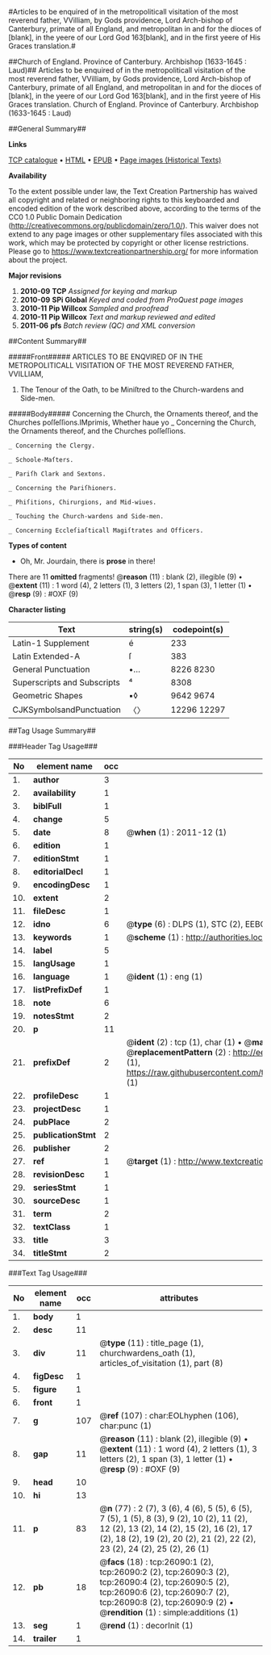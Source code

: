#Articles to be enquired of in the metropoliticall visitation of the most reverend father, VVilliam, by Gods providence, Lord Arch-bishop of Canterbury, primate of all England, and metropolitan in and for the dioces of [blank], in the yeere of our Lord God 163[blank], and in the first yeere of His Graces translation.#

##Church of England. Province of Canterbury. Archbishop (1633-1645 : Laud)##
Articles to be enquired of in the metropoliticall visitation of the most reverend father, VVilliam, by Gods providence, Lord Arch-bishop of Canterbury, primate of all England, and metropolitan in and for the dioces of [blank], in the yeere of our Lord God 163[blank], and in the first yeere of His Graces translation.
Church of England. Province of Canterbury. Archbishop (1633-1645 : Laud)

##General Summary##

**Links**

[TCP catalogue](http://www.ota.ox.ac.uk/tcp/)  • 
[HTML](http://tei.it.ox.ac.uk/tcp/Texts-HTML/free/A00/A00151.html)  • 
[EPUB](http://tei.it.ox.ac.uk/tcp/Texts-EPUB/free/A00/A00151.epub) • 
[Page images (Historical Texts)](https://historicaltexts.jisc.ac.uk/eebo-23021396e)

**Availability**

To the extent possible under law, the Text Creation Partnership has waived all copyright and related or neighboring rights to this keyboarded and encoded edition of the work described above, according to the terms of the CC0 1.0 Public Domain Dedication (http://creativecommons.org/publicdomain/zero/1.0/). This waiver does not extend to any page images or other supplementary files associated with this work, which may be protected by copyright or other license restrictions. Please go to https://www.textcreationpartnership.org/ for more information about the project.

**Major revisions**

1. __2010-09__ __TCP__ *Assigned for keying and markup*
1. __2010-09__ __SPi Global__ *Keyed and coded from ProQuest page images*
1. __2010-11__ __Pip Willcox__ *Sampled and proofread*
1. __2010-11__ __Pip Willcox__ *Text and markup reviewed and edited*
1. __2011-06__ __pfs__ *Batch review (QC) and XML conversion*

##Content Summary##

#####Front#####
ARTICLES TO BE ENQVIRED OF IN THE METROPOLITICALL
VISITATION OF THE MOST REVEREND FATHER, VVILLIAM, 
1. The Tenour of the Oath, to be Miniſtred to the
Church-wardens and Side-men.

#####Body#####
Concerning the Church, the Ornaments thereof, and the Churches poſſeſſions.IMprimis, Whether haue yo
    _ Concerning the Church, the Ornaments thereof, and the Churches poſſeſſions.

    _ Concerning the Clergy.

    _ Schoole-Maſters.

    _ Pariſh Clark and Sextons.

    _ Concerning the Pariſhioners.

    _ Phiſitions, Chirurgions, and Mid-wiues.

    _ Touching the Church-wardens and Side-men.

    _ Concerning Eccleſiaſticall Magiſtrates and Officers.

**Types of content**

  * Oh, Mr. Jourdain, there is **prose** in there!

There are 11 **omitted** fragments! 
 @__reason__ (11) : blank (2), illegible (9)  •  @__extent__ (11) : 1 word (4), 2 letters (1), 3 letters (2), 1 span (3), 1 letter (1)  •  @__resp__ (9) : #OXF (9)

**Character listing**


|Text|string(s)|codepoint(s)|
|---|---|---|
|Latin-1 Supplement|é|233|
|Latin Extended-A|ſ|383|
|General Punctuation|•…|8226 8230|
|Superscripts             and Subscripts|⁴|8308|
|Geometric Shapes|▪◊|9642 9674|
|CJKSymbolsandPunctuation|〈〉|12296 12297|

##Tag Usage Summary##

###Header Tag Usage###

|No|element name|occ|attributes|
|---|---|---|---|
|1.|__author__|3||
|2.|__availability__|1||
|3.|__biblFull__|1||
|4.|__change__|5||
|5.|__date__|8| @__when__ (1) : 2011-12 (1)|
|6.|__edition__|1||
|7.|__editionStmt__|1||
|8.|__editorialDecl__|1||
|9.|__encodingDesc__|1||
|10.|__extent__|2||
|11.|__fileDesc__|1||
|12.|__idno__|6| @__type__ (6) : DLPS (1), STC (2), EEBO-CITATION (1), OCLC (1), VID (1)|
|13.|__keywords__|1| @__scheme__ (1) : http://authorities.loc.gov/ (1)|
|14.|__label__|5||
|15.|__langUsage__|1||
|16.|__language__|1| @__ident__ (1) : eng (1)|
|17.|__listPrefixDef__|1||
|18.|__note__|6||
|19.|__notesStmt__|2||
|20.|__p__|11||
|21.|__prefixDef__|2| @__ident__ (2) : tcp (1), char (1)  •  @__matchPattern__ (2) : ([0-9\-]+):([0-9IVX]+) (1), (.+) (1)  •  @__replacementPattern__ (2) : http://eebo.chadwyck.com/downloadtiff?vid=$1&page=$2 (1), https://raw.githubusercontent.com/textcreationpartnership/Texts/master/tcpchars.xml#$1 (1)|
|22.|__profileDesc__|1||
|23.|__projectDesc__|1||
|24.|__pubPlace__|2||
|25.|__publicationStmt__|2||
|26.|__publisher__|2||
|27.|__ref__|1| @__target__ (1) : http://www.textcreationpartnership.org/docs/. (1)|
|28.|__revisionDesc__|1||
|29.|__seriesStmt__|1||
|30.|__sourceDesc__|1||
|31.|__term__|2||
|32.|__textClass__|1||
|33.|__title__|3||
|34.|__titleStmt__|2||


###Text Tag Usage###

|No|element name|occ|attributes|
|---|---|---|---|
|1.|__body__|1||
|2.|__desc__|11||
|3.|__div__|11| @__type__ (11) : title_page (1), churchwardens_oath (1), articles_of_visitation (1), part (8)|
|4.|__figDesc__|1||
|5.|__figure__|1||
|6.|__front__|1||
|7.|__g__|107| @__ref__ (107) : char:EOLhyphen (106), char:punc (1)|
|8.|__gap__|11| @__reason__ (11) : blank (2), illegible (9)  •  @__extent__ (11) : 1 word (4), 2 letters (1), 3 letters (2), 1 span (3), 1 letter (1)  •  @__resp__ (9) : #OXF (9)|
|9.|__head__|10||
|10.|__hi__|13||
|11.|__p__|83| @__n__ (77) : 2 (7), 3 (6), 4 (6), 5 (5), 6 (5), 7 (5), 1 (5), 8 (3), 9 (2), 10 (2), 11 (2), 12 (2), 13 (2), 14 (2), 15 (2), 16 (2), 17 (2), 18 (2), 19 (2), 20 (2), 21 (2), 22 (2), 23 (2), 24 (2), 25 (2), 26 (1)|
|12.|__pb__|18| @__facs__ (18) : tcp:26090:1 (2), tcp:26090:2 (2), tcp:26090:3 (2), tcp:26090:4 (2), tcp:26090:5 (2), tcp:26090:6 (2), tcp:26090:7 (2), tcp:26090:8 (2), tcp:26090:9 (2)  •  @__rendition__ (1) : simple:additions (1)|
|13.|__seg__|1| @__rend__ (1) : decorInit (1)|
|14.|__trailer__|1||
